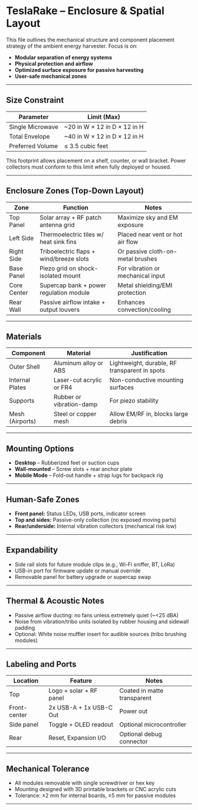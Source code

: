 # TeslaRake – Enclosure & Spatial Layout

This file outlines the mechanical structure and component placement strategy of the ambient energy harvester. Focus is on:

- **Modular separation of energy systems**
- **Physical protection and airflow**
- **Optimized surface exposure for passive harvesting**
- **User-safe mechanical zones**

---

## Size Constraint

| Parameter        | Limit (Max)                    |
|------------------|--------------------------------|
| Single Microwave | ~20 in W × 12 in D × 12 in H   |
| Total Envelope   | ~40 in W × 12 in D × 12 in H   |
| Preferred Volume | ≤ 3.5 cubic feet               |

This footprint allows placement on a shelf, counter, or wall bracket. Power collectors must conform to this limit when fully deployed or housed.

---

## Enclosure Zones (Top-Down Layout)

| Zone        | Function                                  | Notes                               |
|-------------|-------------------------------------------|--------------------------------------|
| Top Panel   | Solar array + RF patch antenna grid       | Maximize sky and EM exposure         |
| Left Side   | Thermoelectric tiles w/ heat sink fins    | Placed near vent or hot air flow     |
| Right Side  | Triboelectric flaps + wind/breeze slots   | Or passive cloth-on-metal brushes    |
| Base Panel  | Piezo grid on shock-isolated mount        | For vibration or mechanical input    |
| Core Center | Supercap bank + power regulation module   | Metal shielding/EMI protection       |
| Rear Wall   | Passive airflow intake + output louvers   | Enhances convection/cooling          |

---

## Materials

| Component          | Material                 | Justification                      |
|--------------------|--------------------------|------------------------------------|
| Outer Shell        | Aluminum alloy or ABS     | Lightweight, durable, RF transparent in spots |
| Internal Plates    | Laser-cut acrylic or FR4  | Non-conductive mounting surfaces   |
| Supports           | Rubber or vibration-damp  | For piezo stability                |
| Mesh (Airports)    | Steel or copper mesh      | Allow EM/RF in, blocks large debris|

---

## Mounting Options

- **Desktop** – Rubberized feet or suction cups
- **Wall-mounted** – Screw slots + rear anchor plate
- **Mobile Mode** – Fold-out handle + strap lugs for backpack rig

---

## Human-Safe Zones

- **Front panel:** Status LEDs, USB ports, indicator screen
- **Top and sides:** Passive-only collection (no exposed moving parts)
- **Rear/underside:** Internal vibration collectors (mechanical risk low)

---

## Expandability

- Side rail slots for future module clips (e.g., Wi-Fi sniffer, BT, LoRa)
- USB-in port for firmware update or manual override
- Removable panel for battery upgrade or supercap swap

---

## Thermal & Acoustic Notes

- Passive airflow ducting: no fans unless extremely quiet (~<25 dBA)
- Noise from vibration/tribo units isolated by rubber housing and sidewall padding
- Optional: White noise muffler insert for audible sources (tribo brushing modules)

---

## Labeling and Ports

| Location      | Feature                  | Notes                       |
|---------------|---------------------------|------------------------------|
| Top           | Logo + solar + RF panel   | Coated in matte transparent |
| Front-center  | 2x USB-A + 1x USB-C Out   | Power out                   |
| Side panel    | Toggle + OLED readout     | Optional microcontroller    |
| Rear          | Reset, Expansion I/O      | Optional debug connector    |

---

## Mechanical Tolerance

- All modules removable with single screwdriver or hex key
- Mounting designed with 3D printable brackets or CNC acrylic cuts
- Tolerance: ±2 mm for internal boards, ±5 mm for passive modules

---
